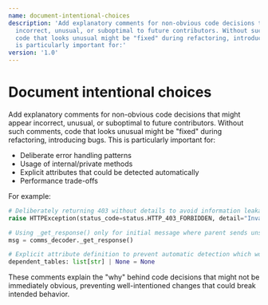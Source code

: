 ```yaml
---
name: document-intentional-choices
description: 'Add explanatory comments for non-obvious code decisions that might appear
  incorrect, unusual, or suboptimal to future contributors. Without such comments,
  code that looks unusual might be "fixed" during refactoring, introducing bugs. This
  is particularly important for:'
version: '1.0'
---
```

# Document intentional choices

Add explanatory comments for non-obvious code decisions that might appear incorrect, unusual, or suboptimal to future contributors. Without such comments, code that looks unusual might be "fixed" during refactoring, introducing bugs. This is particularly important for:

- Deliberate error handling patterns
- Usage of internal/private methods
- Explicit attributes that could be detected automatically 
- Performance trade-offs

For example:

```python
# Deliberately returning 403 without details to avoid information leakage
raise HTTPException(status_code=status.HTTP_403_FORBIDDEN, detail="Invalid token")

# Using _get_response() only for initial message where parent sends unsolicited data
msg = comms_decoder._get_response()

# Explicit attribute definition to prevent automatic detection which would be error-prone
dependent_tables: list[str] | None = None
```

These comments explain the "why" behind code decisions that might not be immediately obvious, preventing well-intentioned changes that could break intended behavior.
